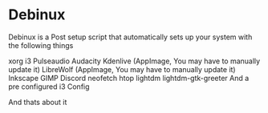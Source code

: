 # Debinux



Debinux is a Post setup script that automatically sets up your system with the following things

xorg
i3
Pulseaudio
Audacity
Kdenlive (AppImage, You may have to manually update it)
LibreWolf (AppImage, You may have to manually update it)
Inkscape
GIMP
Discord
neofetch
htop
lightdm
lightdm-gtk-greeter
And a pre configured i3 Config

And thats about it
